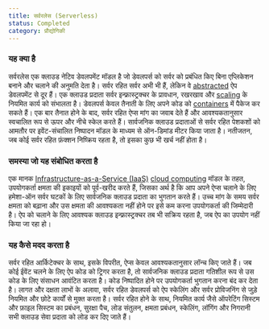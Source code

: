 ```yaml
---
title: सर्वरलेस (Serverless)
status: Completed
category: प्रौद्योगिकी
---
```


### यह क्या है

सर्वरलेस एक क्लाउड नेटिव डेवलपमेंट मॉडल है जो डेवलपर्स को सर्वर को प्रबंधित किए बिना एप्लिकेशन बनाने और चलाने की अनुमति देता है। सर्वर रहित सर्वर अभी भी हैं, लेकिन वे [abstracted](/abstraction/) ऐप डेवलपमेंट से दूर हैं। एक क्लाउड प्रदाता सर्वर इन्फ्रास्ट्रक्चर के प्रावधान, रखरखाव और [scaling](/scalability/) के नियमित कार्य को संभालता है। डेवलपर्स केवल तैनाती के लिए अपने कोड को [containers](/container/) में पैकेज कर सकते हैं। एक बार तैनात होने के बाद, सर्वर रहित ऐप्स मांग का जवाब देते हैं और आवश्यकतानुसार स्वचालित रूप से ऊपर और नीचे स्केल करते हैं। सार्वजनिक क्लाउड प्रदाताओं से सर्वर रहित पेशकशों को आमतौर पर इवेंट-संचालित निष्पादन मॉडल के माध्यम से ऑन-डिमांड मीटर किया जाता है। नतीजतन, जब कोई सर्वर   रहित फ़ंक्शन निष्क्रिय रहता है, तो इसका कुछ भी खर्च नहीं होता है।

### समस्या जो यह संबोधित करता है

एक मानक [Infrastructure-as-a-Service (IaaS)](/infrastructure-as-a-service/) [cloud computing](/cloud-computing/) मॉडल के तहत, उपयोगकर्ता क्षमता की इकाइयों को पूर्व-खरीद करते हैं, जिसका अर्थ है कि आप अपने ऐप्स चलाने के लिए हमेशा-ऑन सर्वर घटकों के लिए सार्वजनिक क्लाउड प्रदाता का भुगतान करते हैं। उच्च मांग के समय सर्वर क्षमता को बढ़ाना और उस क्षमता की आवश्यकता नहीं होने पर इसे कम करना उपयोगकर्ता की जिम्मेदारी है। ऐप को चलाने के लिए आवश्यक क्लाउड इन्फ्रास्ट्रक्चर तब भी सक्रिय रहता है, जब ऐप का उपयोग नहीं किया जा रहा हो।

### यह  कैसे मदद करता है

सर्वर रहित आर्किटेक्चर के साथ, इसके विपरीत, ऐप्स केवल आवश्यकतानुसार लॉन्च किए जाते हैं। जब कोई ईवेंट चलने के लिए ऐप कोड को ट्रिगर करता है, तो सार्वजनिक क्लाउड प्रदाता गतिशील रूप से उस कोड के लिए संसाधन आवंटित करता है। कोड निष्पादित होने पर उपयोगकर्ता भुगतान करना बंद कर देता है। लागत और दक्षता लाभों के अलावा, सर्वर रहित डेवलपर्स को ऐप स्केलिंग और सर्वर प्रोविजनिंग से जुड़े नियमित और छोटे कार्यों से मुक्त करता है। सर्वर रहित होने के साथ, नियमित कार्य जैसे ऑपरेटिंग सिस्टम और फ़ाइल सिस्टम का प्रबंधन, सुरक्षा पैच, लोड संतुलन, क्षमता प्रबंधन, स्केलिंग, लॉगिंग और निगरानी सभी क्लाउड सेवा प्रदाता को लोड कर दिए जाते हैं।
